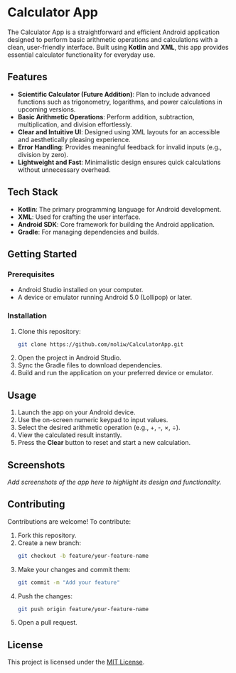 # Calculator App

The Calculator App is a straightforward and efficient Android application designed to perform basic arithmetic operations and calculations with a clean, user-friendly interface. Built using **Kotlin** and **XML**, this app provides essential calculator functionality for everyday use.

## Features
- **Scientific Calculator (Future Addition)**: Plan to include advanced functions such as trigonometry, logarithms, and power calculations in upcoming versions.
- **Basic Arithmetic Operations**: Perform addition, subtraction, multiplication, and division effortlessly.
- **Clear and Intuitive UI**: Designed using XML layouts for an accessible and aesthetically pleasing experience.
- **Error Handling**: Provides meaningful feedback for invalid inputs (e.g., division by zero).
- **Lightweight and Fast**: Minimalistic design ensures quick calculations without unnecessary overhead.

## Tech Stack
- **Kotlin**: The primary programming language for Android development.
- **XML**: Used for crafting the user interface.
- **Android SDK**: Core framework for building the Android application.
- **Gradle**: For managing dependencies and builds.

## Getting Started

### Prerequisites
- Android Studio installed on your computer.
- A device or emulator running Android 5.0 (Lollipop) or later.

### Installation
1. Clone this repository:
   ```bash
   git clone https://github.com/noliw/CalculatorApp.git
   ```
2. Open the project in Android Studio.
3. Sync the Gradle files to download dependencies.
4. Build and run the application on your preferred device or emulator.

## Usage
1. Launch the app on your Android device.
2. Use the on-screen numeric keypad to input values.
3. Select the desired arithmetic operation (e.g., +, -, ×, ÷).
4. View the calculated result instantly.
5. Press the **Clear** button to reset and start a new calculation.

## Screenshots
_Add screenshots of the app here to highlight its design and functionality._

## Contributing
Contributions are welcome! To contribute:
1. Fork this repository.
2. Create a new branch:
   ```bash
   git checkout -b feature/your-feature-name
   ```
3. Make your changes and commit them:
   ```bash
   git commit -m "Add your feature"
   ```
4. Push the changes:
   ```bash
   git push origin feature/your-feature-name
   ```
5. Open a pull request.

## License
This project is licensed under the [MIT License](LICENSE).

